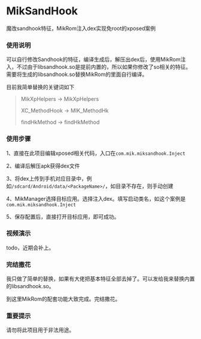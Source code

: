 # MikSandHook
魔改sandhook特征，MikRom注入dex实现免root的xposed案例

### 使用说明
可以自行修改Sandhook的特征，编译生成后，解压出dex后，使用MikRom注入，不过由于libsandhook.so是提前内置的，所以如果你修改了so相关的特征。需要将生成的libsandhook.so替换MikRom的里面自行编译。

目前我简单替换的关键词如下

> MikXpHelpers		->		MikXpHelpers
>
> XC_MethodHook	 ->		MIK_MethodHk
>
> findHkMethod	->	findHkMethod

### 使用步骤

1、直接在此项目编辑xposed相关代码，入口在`com.mik.miksandhook.Inject`

2、编译后解压apk获得dex文件

3、将dex上传到手机对应目录中，例如`/sdcard/Android/data/<PackageName>/`，如目录不存在，则手动创建

4、MikManager选择目标应用。选择注入dex。填写启动类名，如这个案例是`com.mik.miksandhook.Inject`

5、保存配置后，直接打开目标应用，即可成功。

### 视频演示

todo，近期会补上。

### 

### 完结撒花

我只做了简单的替换，如果有大佬把基本特征全部去掉了。可以发给我来替换内置的libsandhook.so。

到这里MikRom的配套功能大致完成。完结撒花。



### 重要提示

请勿将此项目用于非法用途。
